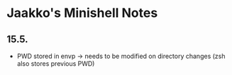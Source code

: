 # Jaakko's Minishell Notes

## 15.5.
- PWD stored in envp -> needs to be modified on directory changes (zsh also stores previous PWD)